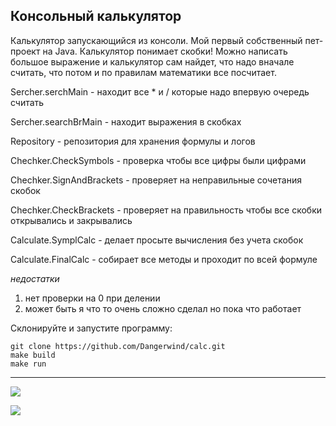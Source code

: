 ## Консольный калькулятор

Калькулятор запускающийся из консоли. Мой первый собственный пет-проект на Java.
Калькулятор понимает скобки! Можно написать большое выражение и калькулятор сам найдет, что надо вначале считать, что потом и по правилам математики все посчитает.

Sercher.serchMain - находит все * и / которые надо впервую очередь считать

Sercher.searchBrMain - находит выражения в скобках


Repository - репозитория для хранения формулы и логов


Chechker.CheckSymbols - проверка чтобы все цифры были цифрами

Chechker.SignAndBrackets - проверяет на неправильные сочетания скобок

Chechker.CheckBrackets - проверяет на правильность чтобы все скобки открывались и закрывались



Calculate.SymplCalc - делает просыте вычисления без учета скобок

Calculate.FinalCalc - собирает все методы и проходит по всей формуле


*недостатки*
1) нет проверки на 0 при делении
2) может быть я что то очень сложно сделал но пока что работает


Склонируйте и запустите программу:
```
git clone https://github.com/Dangerwind/calc.git
make build
make run
````

<hr>

![](https://github.com/Dangerwind/calc/blob/90344c87ed7174294a301e1259205f8d516603a1/img/math1.png)

![](https://github.com/Dangerwind/calc/blob/90344c87ed7174294a301e1259205f8d516603a1/img/math2.png)

